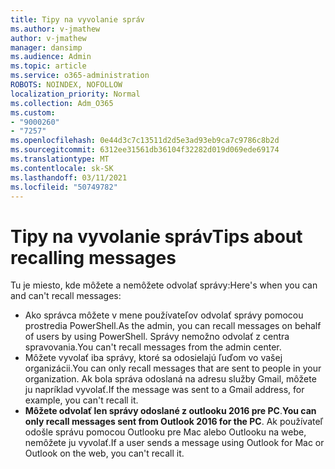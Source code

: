 ```yaml
---
title: Tipy na vyvolanie správ
ms.author: v-jmathew
author: v-jmathew
manager: dansimp
ms.audience: Admin
ms.topic: article
ms.service: o365-administration
ROBOTS: NOINDEX, NOFOLLOW
localization_priority: Normal
ms.collection: Adm_O365
ms.custom:
- "9000260"
- "7257"
ms.openlocfilehash: 0e44d3c7c13511d2d5e3ad93eb9ca7c9786c8b2d
ms.sourcegitcommit: 6312ee31561db36104f32282d019d069ede69174
ms.translationtype: MT
ms.contentlocale: sk-SK
ms.lasthandoff: 03/11/2021
ms.locfileid: "50749782"
---
```

# <a name="tips-about-recalling-messages"></a><span data-ttu-id="d95e8-102">Tipy na vyvolanie správ</span><span class="sxs-lookup"><span data-stu-id="d95e8-102">Tips about recalling messages</span></span>

<span data-ttu-id="d95e8-103">Tu je miesto, kde môžete a nemôžete odvolať správy:</span><span class="sxs-lookup"><span data-stu-id="d95e8-103">Here's when you can and can't recall messages:</span></span>

* <span data-ttu-id="d95e8-104">Ako správca môžete v mene používateľov odvolať správy pomocou prostredia PowerShell.</span><span class="sxs-lookup"><span data-stu-id="d95e8-104">As the admin, you can recall messages on behalf of users by using PowerShell.</span></span> <span data-ttu-id="d95e8-105">Správy nemožno odvolať z centra spravovania.</span><span class="sxs-lookup"><span data-stu-id="d95e8-105">You can't recall messages from the admin center.</span></span>
* <span data-ttu-id="d95e8-106">Môžete vyvolať iba správy, ktoré sa odosielajú ľuďom vo vašej organizácii.</span><span class="sxs-lookup"><span data-stu-id="d95e8-106">You can only recall messages that are sent to people in your organization.</span></span> <span data-ttu-id="d95e8-107">Ak bola správa odoslaná na adresu služby Gmail, môžete ju napríklad vyvolať.</span><span class="sxs-lookup"><span data-stu-id="d95e8-107">If the message was sent to a Gmail address, for example, you can't recall it.</span></span>
* <span data-ttu-id="d95e8-108">**Môžete odvolať len správy odoslané z outlooku 2016 pre PC**.</span><span class="sxs-lookup"><span data-stu-id="d95e8-108">**You can only recall messages sent from Outlook 2016 for the PC**.</span></span> <span data-ttu-id="d95e8-109">Ak používateľ odošle správu pomocou Outlooku pre Mac alebo Outlooku na webe, nemôžete ju vyvolať.</span><span class="sxs-lookup"><span data-stu-id="d95e8-109">If a user sends a message using Outlook for Mac or Outlook on the web, you can't recall it.</span></span>
